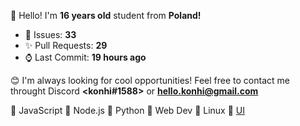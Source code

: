 
👋 Hello! I'm <b>16 years old</b> student from <b>Poland!</b>

- 🔮 Issues: **33**
- ✨ Pull Requests: **29**
- ⌚ Last Commit: **19 hours ago**

😊 I'm always looking for cool opportunities! Feel free to contact me throught Discord <b><konhi#1588></b> or <b>hello.konhi@gmail.com</b>

💛 JavaScript   💚 Node.js   💙 Python   🧡 Web Dev  🐧 Linux 🎨 [UI](https://dribbble.com/konhi)
